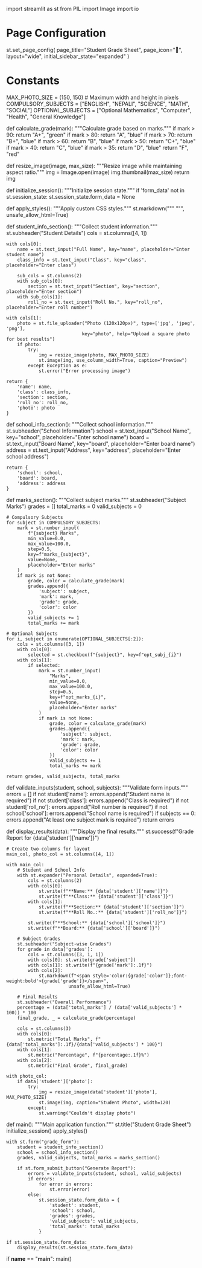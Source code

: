 import streamlit as st
from PIL import Image
import io

# Page Configuration
st.set_page_config(
    page_title="Student Grade Sheet",
    page_icon="📝",
    layout="wide",
    initial_sidebar_state="expanded"
)

# Constants
MAX_PHOTO_SIZE = (150, 150)  # Maximum width and height in pixels
COMPULSORY_SUBJECTS = ["ENGLISH", "NEPALI", "SCIENCE", "MATH", "SOCIAL"]
OPTIONAL_SUBJECTS = ["Optional Mathematics", "Computer", "Health", "General Knowledge"]

def calculate_grade(mark):
    """Calculate grade based on marks."""
    if mark > 90: return "A+", "green"
    if mark > 80: return "A", "blue"
    if mark > 70: return "B+", "blue"
    if mark > 60: return "B", "blue"
    if mark > 50: return "C+", "blue"
    if mark > 40: return "C", "blue"
    if mark > 35: return "D", "blue"
    return "F", "red"

def resize_image(image, max_size):
    """Resize image while maintaining aspect ratio."""
    img = Image.open(image)
    img.thumbnail(max_size)
    return img

def initialize_session():
    """Initialize session state."""
    if 'form_data' not in st.session_state:
        st.session_state.form_data = None

def apply_styles():
    """Apply custom CSS styles."""
    st.markdown("""
    <style>
        .student-photo {
            max-width: 120px;
            border-radius: 5px;
            border: 1px solid #ddd;
            margin-bottom: 10px;
        }
        .compact-input {
            margin-bottom: 0.5rem;
        }
        .subject-row {
            margin-bottom: 0.5rem;
        }
    </style>
    """, unsafe_allow_html=True)

def student_info_section():
    """Collect student information."""
    st.subheader("Student Details")
    cols = st.columns([4, 1])
    
    with cols[0]:
        name = st.text_input("Full Name", key="name", placeholder="Enter student name")
        class_info = st.text_input("Class", key="class", placeholder="Enter class")
        
        sub_cols = st.columns(2)
        with sub_cols[0]:
            section = st.text_input("Section", key="section", placeholder="Enter section")
        with sub_cols[1]:
            roll_no = st.text_input("Roll No.", key="roll_no", placeholder="Enter roll number")
    
    with cols[1]:
        photo = st.file_uploader("Photo (120x120px)", type=['jpg', 'jpeg', 'png'], 
                                key="photo", help="Upload a square photo for best results")
        if photo:
            try:
                img = resize_image(photo, MAX_PHOTO_SIZE)
                st.image(img, use_column_width=True, caption="Preview")
            except Exception as e:
                st.error("Error processing image")
    
    return {
        'name': name,
        'class': class_info,
        'section': section,
        'roll_no': roll_no,
        'photo': photo
    }

def school_info_section():
    """Collect school information."""
    st.subheader("School Information")
    school = st.text_input("School Name", key="school", placeholder="Enter school name")
    board = st.text_input("Board Name", key="board", placeholder="Enter board name")
    address = st.text_input("Address", key="address", placeholder="Enter school address")
    
    return {
        'school': school,
        'board': board,
        'address': address
    }

def marks_section():
    """Collect subject marks."""
    st.subheader("Subject Marks")
    grades = []
    total_marks = 0
    valid_subjects = 0
    
    # Compulsory Subjects
    for subject in COMPULSORY_SUBJECTS:
        mark = st.number_input(
            f"{subject} Marks",
            min_value=0.0,
            max_value=100.0,
            step=0.5,
            key=f"marks_{subject}",
            value=None,
            placeholder="Enter marks"
        )
        if mark is not None:
            grade, color = calculate_grade(mark)
            grades.append({
                'subject': subject,
                'mark': mark,
                'grade': grade,
                'color': color
            })
            valid_subjects += 1
            total_marks += mark
    
    # Optional Subjects
    for i, subject in enumerate(OPTIONAL_SUBJECTS[:2]):
        cols = st.columns([3, 1])
        with cols[0]:
            selected = st.checkbox(f"{subject}", key=f"opt_subj_{i}")
        with cols[1]:
            if selected:
                mark = st.number_input(
                    "Marks",
                    min_value=0.0,
                    max_value=100.0,
                    step=0.5,
                    key=f"opt_marks_{i}",
                    value=None,
                    placeholder="Enter marks"
                )
                if mark is not None:
                    grade, color = calculate_grade(mark)
                    grades.append({
                        'subject': subject,
                        'mark': mark,
                        'grade': grade,
                        'color': color
                    })
                    valid_subjects += 1
                    total_marks += mark
    
    return grades, valid_subjects, total_marks

def validate_inputs(student, school, subjects):
    """Validate form inputs."""
    errors = []
    if not student['name']: errors.append("Student name is required")
    if not student['class']: errors.append("Class is required")
    if not student['roll_no']: errors.append("Roll number is required")
    if not school['school']: errors.append("School name is required")
    if subjects == 0: errors.append("At least one subject mark is required")
    return errors

def display_results(data):
    """Display the final results."""
    st.success(f"Grade Report for {data['student']['name']}")
    
    # Create two columns for layout
    main_col, photo_col = st.columns([4, 1])
    
    with main_col:
        # Student and School Info
        with st.expander("Personal Details", expanded=True):
            cols = st.columns(2)
            with cols[0]:
                st.write(f"**Name:** {data['student']['name']}")
                st.write(f"**Class:** {data['student']['class']}")
            with cols[1]:
                st.write(f"**Section:** {data['student']['section']}")
                st.write(f"**Roll No.:** {data['student']['roll_no']}")
            
            st.write(f"**School:** {data['school']['school']}")
            st.write(f"**Board:** {data['school']['board']}")
        
        # Subject Grades
        st.subheader("Subject-wise Grades")
        for grade in data['grades']:
            cols = st.columns([3, 1, 1])
            with cols[0]: st.write(grade['subject'])
            with cols[1]: st.write(f"{grade['mark']:.1f}")
            with cols[2]: 
                st.markdown(f"<span style='color:{grade['color']};font-weight:bold'>{grade['grade']}</span>", 
                           unsafe_allow_html=True)
        
        # Final Results
        st.subheader("Overall Performance")
        percentage = (data['total_marks'] / (data['valid_subjects'] * 100)) * 100
        final_grade, _ = calculate_grade(percentage)
        
        cols = st.columns(3)
        with cols[0]:
            st.metric("Total Marks", f"{data['total_marks']:.1f}/{data['valid_subjects'] * 100}")
        with cols[1]:
            st.metric("Percentage", f"{percentage:.1f}%")
        with cols[2]:
            st.metric("Final Grade", final_grade)
    
    with photo_col:
        if data['student']['photo']:
            try:
                img = resize_image(data['student']['photo'], MAX_PHOTO_SIZE)
                st.image(img, caption="Student Photo", width=120)
            except:
                st.warning("Couldn't display photo")

def main():
    """Main application function."""
    st.title("Student Grade Sheet")
    initialize_session()
    apply_styles()
    
    with st.form("grade_form"):
        student = student_info_section()
        school = school_info_section()
        grades, valid_subjects, total_marks = marks_section()
        
        if st.form_submit_button("Generate Report"):
            errors = validate_inputs(student, school, valid_subjects)
            if errors:
                for error in errors:
                    st.error(error)
            else:
                st.session_state.form_data = {
                    'student': student,
                    'school': school,
                    'grades': grades,
                    'valid_subjects': valid_subjects,
                    'total_marks': total_marks
                }
    
    if st.session_state.form_data:
        display_results(st.session_state.form_data)

if __name__ == "__main__":
    main()
